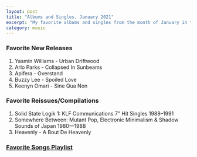 ```yaml
---
layout: post
title: "Albums and Singles, January 2021"
excerpt: "My favorite albums and singles from the month of January in the 2021st year. "
category: music
---
```


### Favorite New Releases
1. Yasmin Williams - Urban Driftwood
1. Arlo Parks - Collapsed In Sunbeams
1. Apifera - Overstand
1. Buzzy Lee - Spoiled Love
1. Keenyn Omari - Sine Qua Non

### Favorite Reissues/Compilations
1. Solid State Logik 1: KLF Communications 7" Hit Singles 1988–1991
1. Somewhere Between: Mutant Pop, Electronic Minimalism & Shadow Sounds of Japan 1980—1988
1. Heavenly	- A Bout De Heavenly

### <a href="https://open.spotify.com/playlist/5k4LRSijkEN5KFa8lapV4G" target="_blank" rel="noopener">Favorite Songs Playlist</a>
